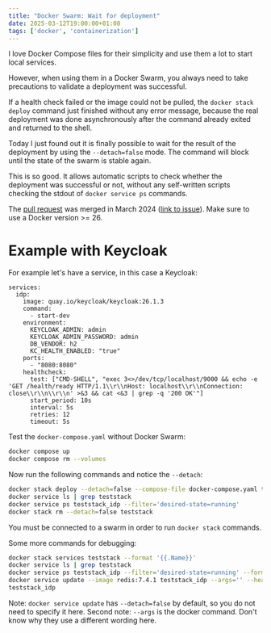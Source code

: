 ```yaml
---
title: "Docker Swarm: Wait for deployment"
date: 2025-03-12T19:00:00+01:00
tags: ['docker', 'containerization']
---
```


I love Docker Compose files for their simplicity
and use them a lot to start local services.

However, when using them in a Docker Swarm, you always need to take precautions
to validate a deployment was successful.

If a health check failed or the image could not be pulled, the `docker stack deploy`
command just finished without any error message, because the real
deployment was done asynchronously after the command already exited and returned to the shell.

Today I just found out it is finally possible to wait for the result of the deployment
by using the `--detach=false` mode.
The command will block until the state of the swarm is stable again.

This is so good.
It allows automatic scripts to check whether the deployment was successful or not,
without any self-written scripts checking the stdout of `docker service ps` commands.

The [pull request](https://github.com/docker/cli/pull/4258) was merged in March 2024 ([link to issue](https://github.com/docker/cli/issues/373)).
Make sure to use a Docker version >= 26.

# Example with Keycloak

For example let's have a service, in this case a Keycloak:

```yaml{data-filename=docker-compose.yaml}
services:
  idp:
    image: quay.io/keycloak/keycloak:26.1.3
    command:
      - start-dev
    environment:
      KEYCLOAK_ADMIN: admin
      KEYCLOAK_ADMIN_PASSWORD: admin
      DB_VENDOR: h2
      KC_HEALTH_ENABLED: "true"
    ports:
      - "8080:8080"
    healthcheck:
      test: ["CMD-SHELL", "exec 3<>/dev/tcp/localhost/9000 && echo -e 'GET /health/ready HTTP/1.1\\r\\nHost: localhost\\r\\nConnection: close\\r\\n\\r\\n' >&3 && cat <&3 | grep -q '200 OK'"]
      start_period: 10s
      interval: 5s
      retries: 12
      timeout: 5s
```

Test the `docker-compose.yaml` without Docker Swarm:

```bash
docker compose up
docker compose rm --volumes
```

Now run the following commands and notice the `--detach`:

```bash
docker stack deploy --detach=false --compose-file docker-compose.yaml teststack
docker service ls | grep teststack
docker service ps teststack_idp --filter='desired-state=running'
docker stack rm --detach=false teststack
```

You must be connected to a swarm in order to run `docker stack` commands.

Some more commands for debugging:

```bash
docker stack services teststack --format '{{.Name}}'
docker service ls | grep teststack
docker service ps teststack_idp --filter='desired-state=running' --format '{{.CurrentState}}'
docker service update --image redis:7.4.1 teststack_idp --args='' --health-cmd=true
teststack_idp
```

Note: `docker service update` has `--detach=false` by default, so you do not need to specify it here.
Second note: `--args` is the docker command. Don't know why they use a different wording here.
